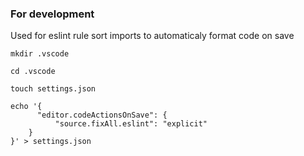 














### For development

Used for eslint rule sort imports to automaticaly format code on save 

`mkdir .vscode`</br>

`cd .vscode`</br>

`touch settings.json`</br>
```
echo '{
      "editor.codeActionsOnSave": {
          "source.fixAll.eslint": "explicit"
    }
}' > settings.json
```
